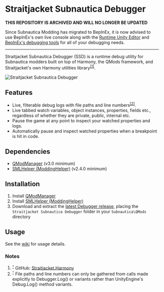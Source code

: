# Straitjacket Subnautica Debugger

**THIS REPOSITORY IS ARCHIVED AND WILL NO LONGER BE UPDATED**

Since Subnautica Modding has migrated to BepInEx, it is now advised to use BepInEx's own live console along with the [Runtime Unity Editor](https://github.com/ManlyMarco/RuntimeUnityEditor) and [BepInEx's debugging tools](https://github.com/BepInEx/BepInEx.Debug) for all of your debugging needs.

---

Straitjacket Subnautica Debugger (SSD) is a runtime debug utility for Subnautica modders built on top of Harmony, the QMods framework, and Straitjacket's own Harmony utilities library<sup>[[1]](#Notes)</sup>.

![Straitjacket Subnautica Debugger](https://staticdelivery.nexusmods.com/mods/1155/images/440/440-1584998694-327530811.png "Straitjacket Subnautica Debugger")

## Features
- Live, filterable debug logs with file paths and line numbers<sup>[[2]](#Notes)</sup>.
- Live tabbed watch variables, object instances, properties, fields etc., regardless of whether they are private, public, internal etc.
- Pause the game at any point to inspect your watched properties and logs.
- Automatically pause and inspect watched properties when a breakpoint is hit in code.

## Dependencies
- [QModManager](https://www.nexusmods.com/subnautica/mods/201 "QModManager") (v3.0 minimum)
- [SMLHelper (ModdingHelper)](https://www.nexusmods.com/subnautica/mods/113 "SMLHelper (ModdingHelper)") (v2.4.0 minimum)

## Installation
1. Install [QModManager](https://www.nexusmods.com/subnautica/mods/201 "QModManager")
1. Install [SMLHelper (ModdingHelper)](https://www.nexusmods.com/subnautica/mods/113 "SMLHelper (ModdingHelper)")
1. Download and extract the [latest Debugger release](https://github.com/tobeyStraitjacket/Straitjacket.Subnautica.Mods.Debugger/releases/latest/download/Debugger.zip "latest Debugger release"), placing the `Straitjacket Subnautica Debugger` folder in your `Subnautica\QMods` directory

## Usage
See the [wiki](https://github.com/tobeyStraitjacket/Straitjacket.Subnautica.Mods.Debugger/wiki "Straitjacket Subnautica Debugger wiki") for usage details.

### Notes
1. <sup>[^](#Straitjacket-Subnautica-Debugger)</sup> GitHub: [Straitjacket.Harmony](https://github.com/tobeyStraitjacket/Straitjacket.Harmony "Straitjacket.Harmony on GitHub")
1. <sup>[^](#Features)</sup> File paths and line numbers can only be gathered from calls made explicitly to Debugger.Log() or variants rather than UnityEngine's Debug.Log() method variants.

